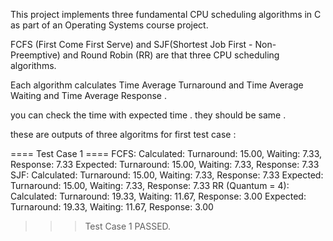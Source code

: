 This project implements three fundamental CPU scheduling algorithms in C as part of an Operating Systems course project.

FCFS (First Come First Serve) and  SJF(Shortest Job First - Non-Preemptive) and   Round Robin (RR)  are that three CPU scheduling algorithms. 

 Each algorithm calculates  Time Average Turnaround  and Time Average Waiting  and  Time Average Response .

 you can check the time with expected time . they should be same . 

 these are outputs  of three algoritms for first test case :

 ==== Test Case 1 ====
FCFS: Calculated: Turnaround: 15.00, Waiting: 7.33, Response: 7.33
      Expected:   Turnaround: 15.00, Waiting: 7.33, Response: 7.33
SJF:  Calculated: Turnaround: 15.00, Waiting: 7.33, Response: 7.33
      Expected:   Turnaround: 15.00, Waiting: 7.33, Response: 7.33
RR (Quantum = 4): Calculated: Turnaround: 19.33, Waiting: 11.67, Response: 3.00
         Expected:   Turnaround: 19.33, Waiting: 11.67, Response: 3.00
>>> Test Case 1 PASSED.
